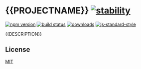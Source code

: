 # {{PROJECTNAME}} [![stability][0]][1]
[![npm version][2]][3] [![build status][4]][5]
[![downloads][8]][9] [![js-standard-style][10]][11]

{{DESCRIPTION}}

## License
[MIT](https://tldrlegal.com/license/mit-license)

[0]: https://img.shields.io/badge/stability-experimental-orange.svg?style=flat-square
[1]: https://nodejs.org/api/documentation.html#documentation_stability_index
[2]: https://img.shields.io/npm/v/{{PROJECTNAME}}.svg?style=flat-square
[3]: https://npmjs.org/package/{{PROJECTNAME}}
[4]: https://img.shields.io/travis/{{USERNAME}}/{{PROJECTNAME}}/master.svg?style=flat-square
[5]: https://travis-ci.org/{{USERNAME}}/{{PROJECTNAME}}
[6]: https://img.shields.io/codecov/c/github/{{USERNAME}}/{{PROJECTNAME}}/master.svg?style=flat-square
[7]: https://codecov.io/github/{{USERNAME}}/{{PROJECTNAME}}
[8]: http://img.shields.io/npm/dm/{{PROJECTNAME}}.svg?style=flat-square
[9]: https://npmjs.org/package/{{PROJECTNAME}}
[10]: https://img.shields.io/badge/code%20style-standard-brightgreen.svg?style=flat-square
[11]: https://github.com/feross/standard
